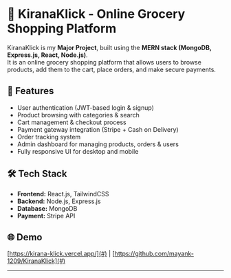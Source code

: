 # 🛒 KiranaKlick - Online Grocery Shopping Platform

KiranaKlick is my **Major Project**, built using the **MERN stack (MongoDB, Express.js, React, Node.js)**.  
It is an online grocery shopping platform that allows users to browse products, add them to the cart, place orders, and make secure payments.  

## 🚀 Features
- User authentication (JWT-based login & signup)
- Product browsing with categories & search
- Cart management & checkout process
- Payment gateway integration (Stripe + Cash on Delivery)
- Order tracking system
- Admin dashboard for managing products, orders & users
- Fully responsive UI for desktop and mobile

## 🛠️ Tech Stack
- **Frontend:** React.js, TailwindCSS
- **Backend:** Node.js, Express.js
- **Database:** MongoDB
- **Payment:** Stripe API

## 🌐 Demo
[https://kirana-klick.vercel.app/](#) | [https://github.com/mayank-1209/KiranaKlick](#)

---
